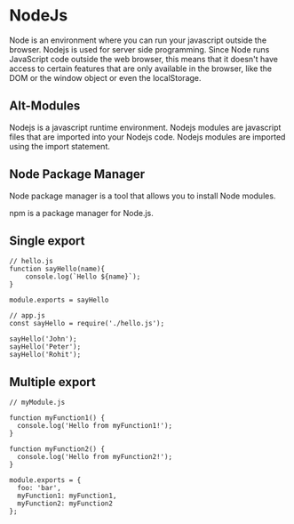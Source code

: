 # NodeJs

Node is an environment where you can run your javascript outside the browser. Nodejs is used for server side programming. Since Node runs JavaScript code outside the web browser, this means that it doesn't have access to certain features that are only available in the browser, like the DOM or the window object or even the localStorage.

## Alt-Modules

Nodejs is a javascript runtime environment. Nodejs modules are javascript files that are imported into your Nodejs code.
Nodejs modules are imported using the import statement.

## Node Package Manager

Node package manager is a tool that allows you to install Node modules.

npm is a package manager for Node.js.

## Single export

```
// hello.js
function sayHello(name){
    console.log(`Hello ${name}`);
}

module.exports = sayHello

```

```
// app.js
const sayHello = require('./hello.js');

sayHello('John');
sayHello('Peter');
sayHello('Rohit');

```

## Multiple export

```
// myModule.js

function myFunction1() {
  console.log('Hello from myFunction1!');
}

function myFunction2() {
  console.log('Hello from myFunction2!');
}

module.exports = {
  foo: 'bar',
  myFunction1: myFunction1,
  myFunction2: myFunction2
};

```
